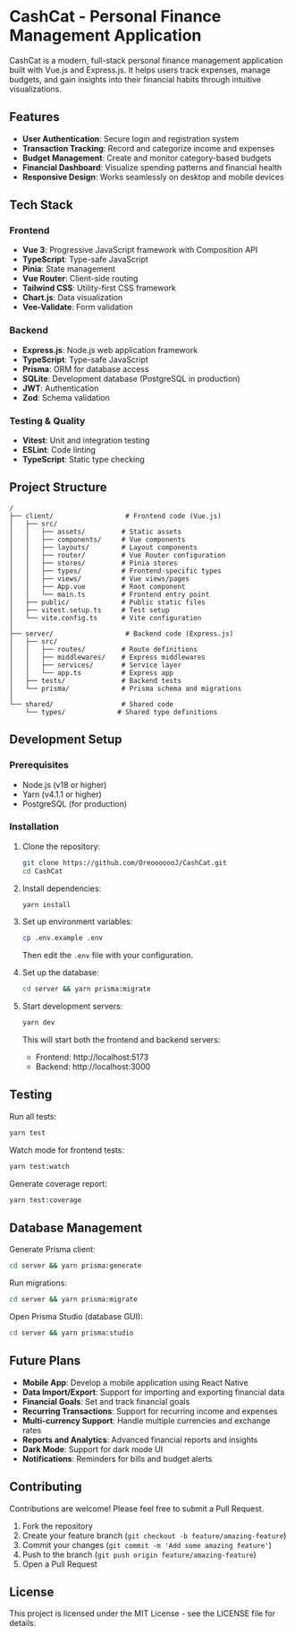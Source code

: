 # CashCat - Personal Finance Management Application

CashCat is a modern, full-stack personal finance management application built with Vue.js and Express.js. It helps users track expenses, manage budgets, and gain insights into their financial habits through intuitive visualizations.

## Features

- **User Authentication**: Secure login and registration system
- **Transaction Tracking**: Record and categorize income and expenses
- **Budget Management**: Create and monitor category-based budgets
- **Financial Dashboard**: Visualize spending patterns and financial health
- **Responsive Design**: Works seamlessly on desktop and mobile devices

## Tech Stack

### Frontend
- **Vue 3**: Progressive JavaScript framework with Composition API
- **TypeScript**: Type-safe JavaScript
- **Pinia**: State management
- **Vue Router**: Client-side routing
- **Tailwind CSS**: Utility-first CSS framework
- **Chart.js**: Data visualization
- **Vee-Validate**: Form validation

### Backend
- **Express.js**: Node.js web application framework
- **TypeScript**: Type-safe JavaScript
- **Prisma**: ORM for database access
- **SQLite**: Development database (PostgreSQL in production)
- **JWT**: Authentication
- **Zod**: Schema validation

### Testing & Quality
- **Vitest**: Unit and integration testing
- **ESLint**: Code linting
- **TypeScript**: Static type checking

## Project Structure

```
/
├── client/                  # Frontend code (Vue.js)
│   ├── src/
│   │   ├── assets/         # Static assets
│   │   ├── components/     # Vue components
│   │   ├── layouts/        # Layout components
│   │   ├── router/         # Vue Router configuration
│   │   ├── stores/         # Pinia stores
│   │   ├── types/          # Frontend-specific types
│   │   ├── views/          # Vue views/pages
│   │   ├── App.vue         # Root component
│   │   └── main.ts         # Frontend entry point
│   ├── public/             # Public static files
│   ├── vitest.setup.ts     # Test setup
│   └── vite.config.ts      # Vite configuration
│
├── server/                  # Backend code (Express.js)
│   ├── src/
│   │   ├── routes/         # Route definitions
│   │   ├── middlewares/    # Express middlewares
│   │   ├── services/       # Service layer
│   │   └── app.ts          # Express app
│   ├── tests/              # Backend tests
│   └── prisma/             # Prisma schema and migrations
│
└── shared/                 # Shared code
    └── types/             # Shared type definitions
```

## Development Setup

### Prerequisites
- Node.js (v18 or higher)
- Yarn (v4.1.1 or higher)
- PostgreSQL (for production)

### Installation

1. Clone the repository:
   ```bash
   git clone https://github.com/OreooooooJ/CashCat.git
   cd CashCat
   ```

2. Install dependencies:
   ```bash
   yarn install
   ```

3. Set up environment variables:
   ```bash
   cp .env.example .env
   ```
   Then edit the `.env` file with your configuration.

4. Set up the database:
   ```bash
   cd server && yarn prisma:migrate
   ```

5. Start development servers:
   ```bash
   yarn dev
   ```

   This will start both the frontend and backend servers:
   - Frontend: http://localhost:5173
   - Backend: http://localhost:3000

## Testing

Run all tests:
```bash
yarn test
```

Watch mode for frontend tests:
```bash
yarn test:watch
```

Generate coverage report:
```bash
yarn test:coverage
```

## Database Management

Generate Prisma client:
```bash
cd server && yarn prisma:generate
```

Run migrations:
```bash
cd server && yarn prisma:migrate
```

Open Prisma Studio (database GUI):
```bash
cd server && yarn prisma:studio
```

## Future Plans

- **Mobile App**: Develop a mobile application using React Native
- **Data Import/Export**: Support for importing and exporting financial data
- **Financial Goals**: Set and track financial goals
- **Recurring Transactions**: Support for recurring income and expenses
- **Multi-currency Support**: Handle multiple currencies and exchange rates
- **Reports and Analytics**: Advanced financial reports and insights
- **Dark Mode**: Support for dark mode UI
- **Notifications**: Reminders for bills and budget alerts

## Contributing

Contributions are welcome! Please feel free to submit a Pull Request.

1. Fork the repository
2. Create your feature branch (`git checkout -b feature/amazing-feature`)
3. Commit your changes (`git commit -m 'Add some amazing feature'`)
4. Push to the branch (`git push origin feature/amazing-feature`)
5. Open a Pull Request

## License

This project is licensed under the MIT License - see the LICENSE file for details.
